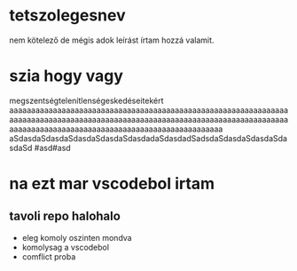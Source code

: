 # tetszolegesnev
nem kötelező de mégis adok leírást
írtam hozzá valamit.
# szia hogy vagy 
megszentségtelenítlenségeskedéseitekért
aaaaaaaaaaaaaaaaaaaaaaaaaaaaaaaaaaaaaaaaaaaaaaaaaaaaaaaaaaaaaaaaaaaaaaaaaaaaaaaaaaaaaaaaaaaaaaaaaaaaaaaaaaaaaaaaaaaaaaaaaaaaaaaaaaaaaaaaaaaaaaaaaaaaaaaaaaaaaaaaaaaaaaaaaaaaaaaaa
aSdasdaSdasdaSdasdaSdasdaSdasdadaSdasdadSadsdaSdasdaSdasdaSdasdaSd
#asd#asd
# na ezt mar vscodebol irtam
## tavoli repo halohalo
- eleg komoly oszinten mondva
- komolysag a vscodebol
- comflict proba